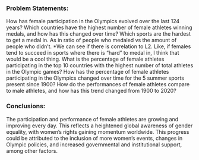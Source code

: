 <h3>Problem Statements:</h3>

How has female participation in the Olympics evolved over the last 124 years?
Which countries have the highest number of female athletes winning medals, and how has this changed over time?
Which sports are the hardest to get a medal in. As in ratio of people who medaled vs the amount of people who didn’t. *We can see if there is correlation to L2. Like, if females tend to succeed in sports where there is “hard” to medal in, I think that would be a cool thing.
What is the percentage of female athletes participating in the top 10 countries with the highest number of total athletes in the Olympic games?
How has the percentage of female athletes participating in the Olympics changed over time for the 5 summer sports present since 1900?
How do the performances of female athletes compare to male athletes, and how has this trend changed from 1900 to 2020?

<h3>Conclusions:</h3>
The participation and performance of female athletes are growing and improving every day. This reflects a heightened global awareness of gender equality, with women’s rights gaining momentum worldwide. This progress could be attributed to the inclusion of more women’s events, changes in Olympic policies, and increased governmental and institutional support, among other factors.

